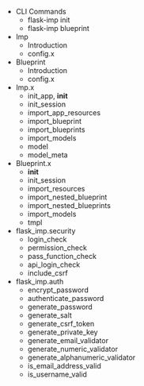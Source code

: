 - CLI Commands
    - flask-imp init
    - flask-imp blueprint
- Imp
    - Introduction
    - config.x
- Blueprint
    - Introduction
    - config.x
- Imp.x
    - init_app, __init__
    - init_session
    - import_app_resources
    - import_blueprint
    - import_blueprints
    - import_models
    - model
    - model_meta
- Blueprint.x
    - __init__
    - init_session
    - import_resources
    - import_nested_blueprint
    - import_nested_blueprints
    - import_models
    - tmpl
- flask_imp.security
    - login_check
    - permission_check
    - pass_function_check
    - api_login_check
    - include_csrf
- flask_imp.auth
    - encrypt_password
    - authenticate_password
    - generate_password
    - generate_salt
    - generate_csrf_token
    - generate_private_key
    - generate_email_validator
    - generate_numeric_validator
    - generate_alphanumeric_validator
    - is_email_address_valid
    - is_username_valid
